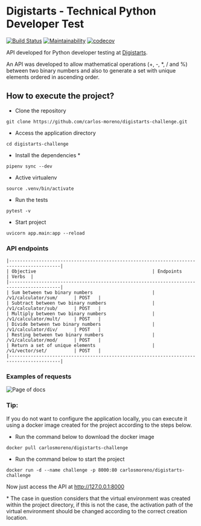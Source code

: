 # Digistarts - Technical Python Developer Test

[![Build Status](https://travis-ci.org/carlos-moreno/digistarts-challenge.svg?branch=master)](https://travis-ci.org/carlos-moreno/digistarts-challenge)
[![Maintainability](https://api.codeclimate.com/v1/badges/eec3a1a3074473d330cc/maintainability)](https://codeclimate.com/github/carlos-moreno/digistarts-challenge/maintainability)
[![codecov](https://codecov.io/gh/carlos-moreno/digistarts-challenge/branch/master/graph/badge.svg)](https://codecov.io/gh/carlos-moreno/digistarts-challenge)


API developed for Python developer testing at [Digistarts](https://www.digistarts.com/).

An API was developed to allow mathematical operations (+, -, *, / and %) between two binary numbers and also to generate a set with unique elements ordered in ascending order.

## How to execute the project?

- Clone the repository
```
git clone https://github.com/carlos-moreno/digistarts-challenge.git
```
- Access the application directory
```
cd digistarts-challenge
```
- Install the dependencies *
```
pipenv sync --dev
```
- Active virtualenv
```
source .venv/bin/activate
``` 
- Run the tests
```
pytest -v
```
- Start project
```
uvicorn app.main:app --reload
```

### API endpoints
```
|-----------------------------------------------------------------------------------------|
| Objective                                           | Endpoints                | Verbs  |
|-----------------------------------------------------------------------------------------|
| Sum between two binary numbers                      | /v1/calculator/sum/      | POST   |
| Subtract between two binary numbers                 | /v1/calculator/sub/      | POST   |
| Multiply between two binary numbers                 | /v1/calculator/mult/     | POST   |
| Divide between two binary numbers                   | /v1/calculator/div/      | POST   |
| Resting between two binary numbers                  | /v1/calculator/mod/      | POST   |
| Return a set of unique elements                     | /v1/vector/set/          | POST   |
|-----------------------------------------------------------------------------------------|
```

### Examples of requests

![Page of docs](https://carlos-moreno.github.com/imgs/page-docs.png)

### Tip:

If you do not want to configure the application locally, you can execute it using a docker image
 created for the project according to the steps below.
 
* Run the command below to download the docker image
```
docker pull carlosmoreno/digistarts-challenge
```
* Run the command below to start the project
```
docker run -d --name challenge -p 8000:80 carlosmoreno/digistarts-challenge
```

Now just access the API at http://127.0.0.1:8000

\* The case in question considers that the virtual environment was created within the project directory, if this is not the case, the activation path of the virtual environment should be changed according to the correct creation location.

